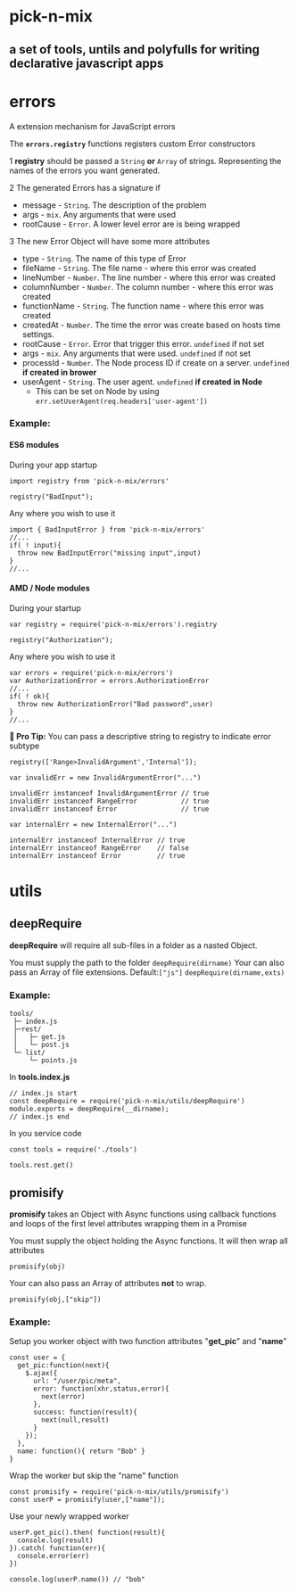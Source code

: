 # pick-n-mix
## a set of tools, untils and polyfulls for writing declarative javascript apps

# errors
A extension mechanism for JavaScript errors

The **`errors.registry`** functions registers custom Error constructors

1 **registry** should be passed a `String` **or** `Array` of strings. Representing the names of the errors you want generated.

2 The generated Errors has a signature if
* message - `String`. The description of the problem
* args - `mix`. Any arguments that were used
* rootCause - `Error`. A lower level error are is being wrapped

3 The new Error Object will have some more attributes
* type - `String`. The name of this type of Error
* fileName - `String`. The file name - where this error was created
* lineNumber - `Number`. The line number - where this error was created
* columnNumber - `Number`. The column number - where this error was created
* functionName - `String`. The function name - where this error was created
* createdAt - `Number`. The time the error was create based on hosts time settings.
* rootCause - `Error`. Error that trigger this error. `undefined` if not set
* args - `mix`. Any arguments that were used. `undefined` if not set
* processId - `Number`. The Node process ID if create on a server.  `undefined` **if created in brower**
* userAgent - `String`. The user agent. `undefined` **if created in Node**
  * This can be set on Node by using `err.setUserAgent(req.headers['user-agent'])`


### Example:

#### ES6 modules
During your app startup
```JS
import registry from 'pick-n-mix/errors'

registry("BadInput");
```

Any where you wish to use it
```JS
import { BadInputError } from 'pick-n-mix/errors'
//...
if( ! input){
  throw new BadInputError("missing input",input)
}
//...
```

#### AMD / Node modules
During your startup
```JS
var registry = require('pick-n-mix/errors').registry

registry("Authorization");
```

Any where you wish to use it
```JS
var errors = require('pick-n-mix/errors')
var AuthorizationError = errors.AuthorizationError
//...
if( ! ok){
  throw new AuthorizationError("Bad password",user)
}
//...
```

**🎉 Pro Tip:** You can pass a descriptive string to registry to indicate error subtype

```JS
registry(['Range>InvalidArgument','Internal']);

var invalidErr = new InvalidArgumentError("...")

invalidErr instanceof InvalidArgumentError // true
invalidErr instanceof RangeError           // true
invalidErr instanceof Error                // true

var internalErr = new InternalError("...")

internalErr instanceof InternalError // true
internalErr instanceof RangeError    // false
internalErr instanceof Error         // true
```

# utils

## deepRequire

**deepRequire** will require all sub-files in a folder as a nasted Object.

You must supply the path to the folder
`deepRequire(dirname)`
Your can also pass an Array of file extensions. Default:`["js"]`
`deepRequire(dirname,exts)`

### Example:

    tools/
     ├─ index.js
     ├─rest/
     │   ├─ get.js
     │   └─ post.js
     └─ list/
         └─ points.js

In **tools.index.js**
```JS
// index.js start
const deepRequire = require('pick-n-mix/utils/deepRequire')
module.exports = deepRequire(__dirname);
// index.js end
```

In you service code

```JS
const tools = require('./tools')

tools.rest.get()
```

## promisify

**promisify** takes an Object with Async functions using callback functions and loops of the first level attributes wrapping them in a Promise

You must supply the object holding the Async functions. It will then wrap all attributes

`promisify(obj)`

Your can also pass an Array of attributes **not** to wrap.

`promisify(obj,["skip"])`

### Example:

Setup you worker object with two function attributes "**get_pic**" and "**name**"
```JS
const user = {
  get_pic:function(next){
    $.ajax({
      url: "/user/pic/meta",
      error: function(xhr,status,error){
        next(error)
      },
      success: function(result){
        next(null,result)
      }
    });
  },
  name: function(){ return "Bob" }
}
```

Wrap the worker but skip the "name" function
```JS
const promisify = require('pick-n-mix/utils/promisify')
const userP = promisify(user,["name"]);
```

Use your newly wrapped worker

```JS
userP.get_pic().then( function(result){
  console.log(result)
}).catch( function(err){
  console.error(err)
})

console.log(userP.name()) // "bob"
```
